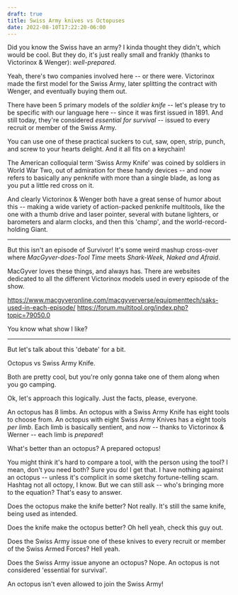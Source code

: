 ```yaml
---
draft: true
title: Swiss Army knives vs Octopuses
date: 2022-08-10T17:22:20-06:00
---
```


Did you know the Swiss have an army?
I kinda thought they didn't,
which would be cool.
But they do,
it's just really small
and frankly
(thanks to Victorinox & Wenger):
_well-prepared_.

Yeah, there's two companies involved here --
or there were.
Victorinox made the first model for the Swiss Army,
later splitting the contract with Wenger,
and eventually buying them out.

There have been 5 primary models
of the _soldier knife_ --
let's please try to be specific with our language here --
since it was first issued in 1891.
And still today,
they're considered _essential for survival_ --
issued to every recruit or member
of the Swiss Army.

You can use one of these
practical suckers
to cut, saw, open, strip, punch, and screw
to your hearts delight.
And it all fits on a keychain!

The American colloquial term 'Swiss Army Knife'
was coined by soldiers in World War Two,
out of admiration for these handy devices --
and now refers to basically any penknife
with more than a single blade,
as long as you put a little red cross on it.

And clearly Victorinox & Wenger both
have a great sense of humor about this --
making a wide variety of
action-packed penknife multitools,
like the one with a thumb drive and laser pointer,
several with butane lighters,
or barometers and alarm clocks,
and then this 'champ',
and the world-record-holding Giant.

---

But this isn't an episode of Survivor!
It's some weird mashup cross-over where
_MacGyver-does-Tool Time_ meets
_Shark-Week, Naked and Afraid_.

MacGyver loves these things,
and always has.
There are websites dedicated
to all the different Victorinox
models used in every episode of the show.

https://www.macgyveronline.com/macgyververse/equipmenttech/saks-used-in-each-episode/
https://forum.multitool.org/index.php?topic=79050.0

You know what show I like?

---

But let's talk about this 'debate'
for a bit.

Octopus vs Swiss Army Knife.

Both are pretty cool,
but you're only gonna take one of them along
when you go camping.

Ok, let's approach this logically.
Just the facts, please, everyone.

An octopus has 8 limbs.
An octopus with a Swiss Army Knife
has eight tools to choose from.
An octopus with eight Swiss Army Knives
has a eight tools _per limb_.
Each limb is basically sentient,
and now --
thanks to Victorinox & Werner --
each limb is _prepared_!

What's better than an octopus?
A prepared octopus!

You might think it's hard to compare a tool,
with the person using the tool?
I mean, don't you need both?
Sure you do!
I get that.
I have nothing against an octopus --
unless it's complicit in
some sketchy fortune-telling scam.
Hashtag not all octopy, I know.
But we can still ask --
who's bringing more to the equation?
That's easy to answer.

Does the octopus make the knife better?
Not really.
It's still the same knife,
being used as intended.

Does the knife make the octopus better?
Oh hell yeah,
check this guy out.

Does the Swiss Army
issue one of these knives
to every recruit or member of the
Swiss Armed Forces?
Hell yeah.

Does the Swiss Army
issue anyone an octopus?
Nope.
An octopus is not considered
'essential for survival'.

An octopus isn't even allowed to join the Swiss Army!
